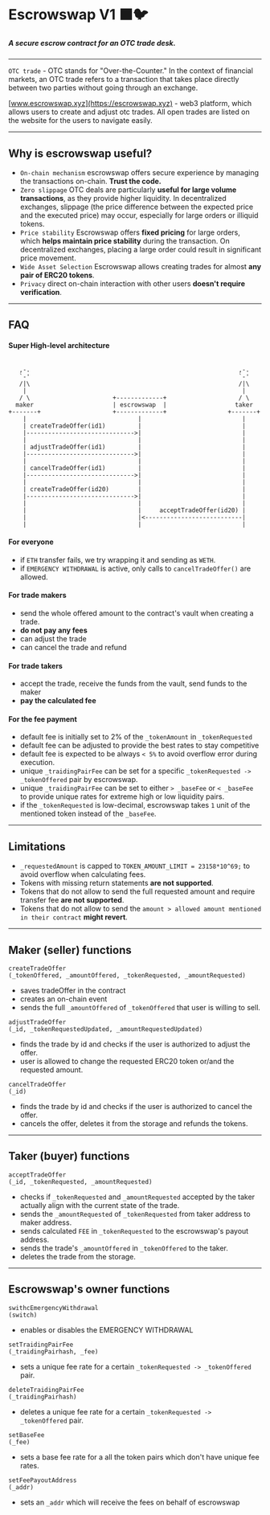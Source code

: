 # Escrowswap V1 ⬛️🐦

##### A secure escrow contract for an OTC trade desk.

---

`OTC trade` - OTC stands for "Over-the-Counter." In the context of financial markets, an OTC trade refers to a transaction that takes place directly between two parties without going through an exchange.

[www.escrowswap.xyz](https://escrowswap.xyz) - web3 platform, which allows users to create and adjust otc trades. All open trades are listed on the website for the users to navigate easily.

---
## Why is escrowswap useful?
- `On-chain mechanism` escrowswap offers secure experience by managing the transactions on-chain. **Trust the code.**
- `Zero slippage` OTC deals are particularly **useful for large volume transactions**, as they provide higher liquidity. In decentralized exchanges, slippage (the price difference between the expected price and the executed price) may occur, especially for large orders or illiquid tokens.
- `Price stability` Escrowswap offers **fixed pricing** for large orders, which **helps maintain price stability** during the transaction. On decentralized exchanges, placing a large order could result in significant price movement.
- `Wide Asset Selection` Escrowswap allows creating trades for almost **any pair of ERC20 tokens**.
- `Privacy` direct on-chain interaction with other users **doesn't require verification**.

---
## FAQ

#### Super High-level architecture
```

   ,-.                                                          ,-. 
   `-'                                                          `-'
   /|\                                                          /|\
    |                                                            |
   / \                       +-------------+                    / \
  maker                      | escrowswap  |                   taker 
+-------+                    +-------------+                 +-------+
    |                               |                            |
    | createTradeOffer(id1)         |                            |
    |------------------------------>|                            |
    |                               |                            |
    | adjustTradeOffer(id1)         |                            |
    |------------------------------>|                            |
    |                               |                            |
    | cancelTradeOffer(id1)         |                            |
    |------------------------------>|                            |
    |                               |                            |
    | createTradeOffer(id20)        |                            |
    |------------------------------>|                            |
    |                               |                            |
    |                               |     acceptTradeOffer(id20) |
    |                               |<---------------------------|
    |                               |                            |
```

#### For everyone
- if `ETH` transfer fails, we try wrapping it and sending as `WETH`.
- if `EMERGENCY WITHDRAWAL` is active, only calls to `cancelTradeOffer()` are allowed.

#### For trade makers
- send the whole offered amount to the contract's vault when creating a trade.
- **do not pay any fees**
- can adjust the trade
- can cancel the trade and refund

#### For trade takers
- accept the trade, receive the funds from the vault, send funds to the maker
- **pay the calculated fee**

#### For the fee payment
- default fee is initially set to 2% of the `_tokenAmount` in `_tokenRequested`
- default fee can be adjusted to provide the best rates to stay competitive
- default fee is expected to be always `< 5%` to avoid overflow error during execution.
- unique `_traidingPairFee` can be set for a specific `_tokenRequested -> _tokenOffered` pair by escrowswap.
- unique `_traidingPairFee` can be set to either `> _baseFee` or `< _baseFee` to provide unique rates for extreme high or low liquidity pairs.
- if the `_tokenRequested` is low-decimal, escrowswap takes `1` unit of the mentioned token instead of the `_baseFee`.

---
## Limitations
- `_requestedAmount` is capped to `TOKEN_AMOUNT_LIMIT = 23158*10^69;` to avoid overflow when calculating fees.
- Tokens with missing return statements **are not supported**.
- Tokens that do not allow to send the full requested amount and require transfer fee **are not supported**.
- Tokens that do not allow to send the `amount > allowed amount mentioned in their contract` **might revert**. 

---
## Maker (seller) functions
``` 
createTradeOffer
(_tokenOffered, _amountOffered, _tokenRequested, _amountRequested)
```
- saves tradeOffer in the contract
- creates an on-chain event
- sends the full `_amountOffered` of `_tokenOffered` that user is willing to sell.

```
adjustTradeOffer
(_id, _tokenRequestedUpdated, _amountRequestedUpdated)
```
- finds the trade by id and checks if the user is authorized to adjust the offer.
- user is allowed to change the requested ERC20 token or/and the requested amount.

```
cancelTradeOffer
(_id)
```
- finds the trade by id and checks if the user is authorized to cancel the offer.
- cancels the offer, deletes it from the storage and refunds the tokens.

---

## Taker (buyer) functions

```
acceptTradeOffer
(_id, _tokenRequested, _amountRequested)
```
- checks if `_tokenRequested` and `_amountRequested` accepted by the taker actually align with the current state of the trade.
- sends the `_amountRequested` of `_tokenRequested` from taker address to maker address.
- sends calculated `FEE` in `_tokenRequested` to the escrowswap's payout address.
- sends the trade's `_amountOffered` in `_tokenOffered` to the taker.
- deletes the trade from the storage.

---

## Escrowswap's owner functions

```
swithcEmergencyWithdrawal
(switch)
```
- enables or disables the EMERGENCY WITHDRAWAL

```
setTraidingPairFee
(_traidingPairhash, _fee)
```
- sets a unique fee rate for a certain `_tokenRequested -> _tokenOffered` pair.

```
deleteTraidingPairFee
(_traidingPairhash)
```
- deletes a unique fee rate for a certain `_tokenRequested -> _tokenOffered` pair.

```
setBaseFee
(_fee)
```
- sets a base fee rate for a all the token pairs which don't have unique fee rates.

```
setFeePayoutAddress
(_addr)
```
- sets an `_addr` which will receive the fees on behalf of escrowswap
